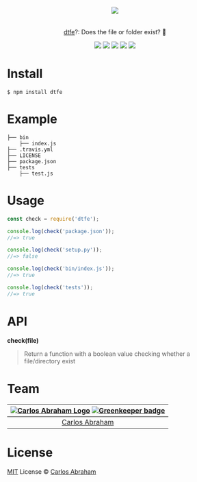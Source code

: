 <p align="center">
	<a href="https://www.npmjs.com/package/dtfe"><img src="https://cdn.abraham.gq/projects/dtfe/dtfe.png"></a>
	<br>
	<br>
	<br>
	<a href="https://www.npmjs.com/package/dtfe">
	dtfe</a>?: Does the file or folder exist? 🤔
</p>

<p align="center">
	<a href="https://travis-ci.org/abranhe/dtfe"><img src="https://img.shields.io/travis/abranhe/dtfe.svg?logo=travis" /></a>
	<a href="https://github.com/abranhe"><img src="https://abranhe.com/badge.svg"></a>
	<a href="https://cash.me/$abranhe"><img src="https://cdn.abraham.gq/badges/cash-me.svg"></a>
	<a href="https://www.patreon.com/abranhe"><img src="https://cdn.abraham.gq/badges/patreon.svg" /></a>
	<a href="https://github.com/abranhe/dtfe/blob/master/LICENSE"><img src="https://img.shields.io/github/license/abranhe/dtfe.svg" /></a>


</p>

# Install

```
$ npm install dtfe
```

# Example

```
├── bin
    ├── index.js
├── .travis.yml
├── LICENSE
├── package.json
├── tests
    ├── test.js
```
# Usage

```js
const check = require('dtfe');

console.log(check('package.json'));
//=> true

console.log(check('setup.py'));
//=> false

console.log(check('bin/index.js'));
//=> true

console.log(check('tests'));
//=> true
```

# API

**check(file)**

> Return a function with a boolean value checking whether a file/directory exist

# Team

|[![Carlos Abraham Logo](https://avatars3.githubusercontent.com/u/21347264?s=50&v=4)](https://19cah.com) [![Greenkeeper badge](https://badges.greenkeeper.io/abranhe/dtfe.svg)](https://greenkeeper.io/)|
| :-: |
| [Carlos Abraham](https://github.com/abranhe) |

# License

[MIT](https://github.com/abranhe/dtfe/blob/master/LICENSE) License © [Carlos Abraham](https://github.com/abranhe/)

